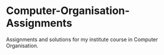 # Computer-Organisation-Assignments
Assignments and solutions for my institute course in Computer Organisation.
